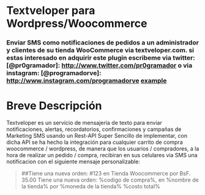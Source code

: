 # Textveloper para Wordpress/Woocommerce
### Enviar SMS como notificaciones de pedidos a un administrador y clientes de su tienda WooCommerce via textveloper.com. si estas interesado en adquirir este plugin escribeme via twitter: [@pr0gramador]: http://www.twitter.com/pr0gramador o via instagram: [@programadorve]: http://www.instagram.com/programadorve [example](http://url.com/ "Title")

Breve Descripción
=================
Textveloper es un servicio de mensajeria de texto para enviar notificaciones, alertas, recordatorios, confirmaciones y campañas de Marketing SMS usando un Rest-API Super Sencillo de implementar, con dicha API se ha hecho la integración para cualquier carrito de compra woocommerce / wordpress, de manera que los usuarios / compradores, a la hora de realizar un pedido / compra, recibiran en sus celulares via SMS una notificacion con el siguiente mensaje personalizable:

>##Tiene una nueva orden: #123 en Tienda Woocommerce por BsF. 35.00
>Tiene una nueva orden: %codigo de compra%, en %nombre de la tienda% por %moneda de la tienda% %costo total%
